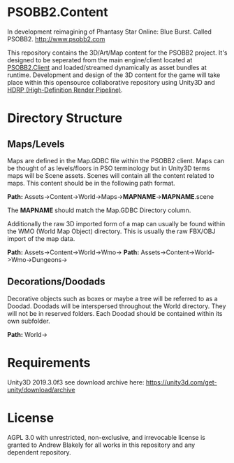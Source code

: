 # PSOBB2.Content

In development reimagining of Phantasy Star Online: Blue Burst. Called PSOBB2. http://www.psobb2.com

This repository contains the 3D/Art/Map content for the PSOBB2 project. It's designed to be seperated from the main engine/client located at [PSOBB2.Client](https://www.github.com/HelloKitty/PSOBB2.Client) and loaded/streamed dynamically as asset bundles at runtime. Development and design of the 3D content for the game will take place within this opensource collaborative repository using Unity3D and [HDRP (High-Definition Render Pipeline)](https://docs.unity3d.com/Packages/com.unity.render-pipelines.high-definition@8.1/manual/index.html).

# Directory Structure

## Maps/Levels

Maps are defined in the Map.GDBC file within the PSOBB2 client. Maps can be thought of as levels/floors in PSO terminology but in Unity3D terms maps will be Scene assets. Scenes will contain all the content related to maps. This content should be in the following path format.

**Path:** Assets->Content->World->Maps->**MAPNAME**->**MAPNAME**.scene

The **MAPNAME** should match the Map.GDBC Directory column.

Additionally the raw 3D imported form of a map can usually be found within the WMO (World Map Object) directory. This is usually the raw FBX/OBJ import of the map data.

**Path:** Assets->Content->World->Wmo->
**Path:** Assets->Content->World->Wmo->Dungeons->

## Decorations/Doodads

Decorative objects such as boxes or maybe a tree will be referred to as a Doodad. Doodads will be interspersed throughout the World directory. They will not be in reserved folders. Each Doodad should be contained within its own subfolder.

**Path:** World->

# Requirements

Unity3D 2019.3.0f3 see download archive here: https://unity3d.com/get-unity/download/archive

# License

AGPL 3.0 with unrestricted, non-exclusive, and irrevocable license is granted to Andrew Blakely for all works in this repository and any dependent repository.
